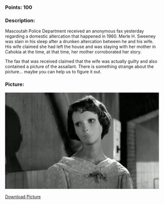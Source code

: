 ### Points: 100


### Description:

Mascoutah Police Department received an anonymous fax yesterday regarding a domestic altercation that happened in 1960. Merle H. Sweeney was slain in his sleep after a drunken altercation between he and his wife. His wife claimed she had left the house and was staying with her mother in Cahokia at the time, at that time, her mother corroborated her story.

The fax that was received claimed that the wife was actually guilty and also contained a picture of the assailant. There is something strange about the picture… maybe you can help us to figure it out.

### Picture:
![Picture](https://raw.githubusercontent.com/r4g1n-cajun/CTF-Writeups/master/NCSAM%20Hacktober%20CTF%202018/Forensics/Files/RWLdUXz4zo4s1TdchGsnU7OwjLRI6okP.jpg?token=AlLywGyc17RDvijJCZJ2r9Zox0tD3r2Jks5b2HFQwA%3D%3D)

[Download Picture](https://raw.githubusercontent.com/r4g1n-cajun/CTF-Writeups/master/NCSAM%20Hacktober%20CTF%202018/Forensics/Files/RWLdUXz4zo4s1TdchGsnU7OwjLRI6okP.jpg?token=AlLywGyc17RDvijJCZJ2r9Zox0tD3r2Jks5b2HFQwA%3D%3D)
